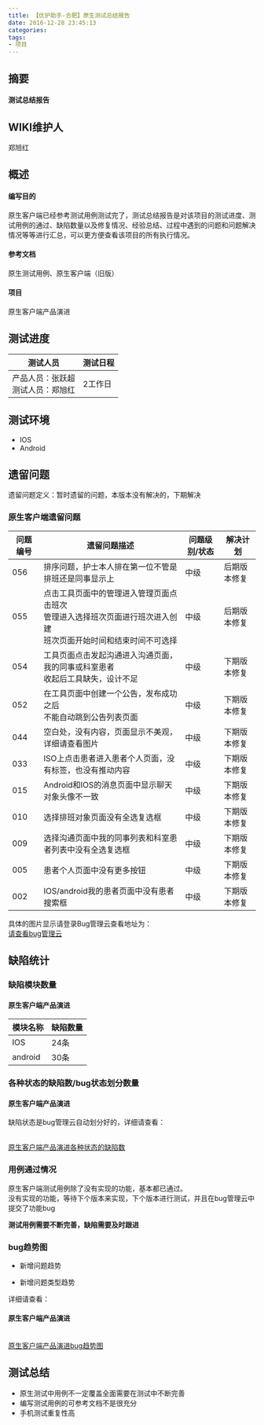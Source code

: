 ```yaml
---
title: 【优护助手-合肥】原生测试总结报告
date: 2016-12-28 23:45:13
categories: 
tags:
- 项目
---
```



## 摘要

#### 测试总结报告

## WIKI维护人

郑旭红

## 概述

#### 编写目的


原生客户端已经参考测试用例测试完了，测试总结报告是对该项目的测试进度、测试用例的通过、缺陷数量以及修复情况、经验总结、过程中遇到的问题和问题解决情况等等进行汇总，可以更方便查看该项目的所有执行情况。



#### 参考文档

原生测试用例、原生客户端（旧版）


#### 项目

原生客户端产品演进

## 测试进度

测试人员|测试日程
-------|--------
产品人员：张跃超<br>测试人员：郑旭红|2工作日

## 测试环境

- IOS
- Android


## 遗留问题


遗留问题定义：暂时遗留的问题，本版本没有解决的，下期解决


### 原生客户端遗留问题


问题编号|遗留问题描述|问题级别/状态|解决计划
-------|----------|-----------|------
056|排序问题，护士本人排在第一位不管是排班还是同事显示上|中级|后期版本修复
055|点击工具页面中的管理进入管理页面点击班次<br>管理进入选择班次页面进行班次进入创建<br>班次页面开始时间和结束时间不可选择|中级|后期版本修复
054|工具页面点击发起沟通进入沟通页面，我的同事或科室患者<br>收起后工具缺失，设计不足|中级|下期版本修复
052|在工具页面中创建一个公告，发布成功之后<br>不能自动跳到公告列表页面|中级 |下期版本修复
044|空白处，没有内容，页面显示不美观，详细请查看图片|中级 |下期版本修复
033|ISO上点击患者进入患者个人页面，没有标签，也没有推动内容|中级 |下期版本修复
015|Android和IOS的消息页面中显示聊天对象头像不一致|中级 |下期版本修复
010|选择排班对象页面没有全选复选框|中级 |下期版本修复
009|选择沟通页面中我的同事列表和科室患者列表中没有全选复选框|中级|下期版本修复
005|患者个人页面中没有更多按钮|中级 |下期版本修复
002|IOS/android我的患者页面中没有患者搜索框|中级 |下期版本修复


具体的图片显示请登录Bug管理云查看地址为：
<br>[请查看bug管理云](https://bug.pgyer.com/cloud/#/project/f384b0b72c14b9c97d404d358b97c1d8/issues/1)



## 缺陷统计


### 缺陷模块数量

#### 原生客户端产品演进


模块名称|缺陷数量
-------|-------
IOS|24条
android|30条

### 各种状态的缺陷数/bug状态划分数量



#### 原生客户端产品演进



缺陷状态是bug管理云自动划分好的，详细请查看：

<br>[原生客户端产品演进各种状态的缺陷数](https://bug.pgyer.com/cloud/#/project/f384b0b72c14b9c97d404d358b97c1d8/statistics)


### 用例通过情况




原生客户端测试用例除了没有实现的功能，基本都已通过。
<br>没有实现的功能，等待下个版本来实现，下个版本进行测试，并且在bug管理云中提交了功能bug

**测试用例需要不断完善，缺陷需要及时跟进**




### bug趋势图




- 新增问题趋势

- 新增问题类型趋势

详细请查看：


#### 原生客户端产品演进



<br>[原生客户端产品演进bug趋势图](https://bug.pgyer.com/cloud/#/project/f384b0b72c14b9c97d404d358b97c1d8/statistics)

## 测试总结


- 原生测试中用例不一定覆盖全面需要在测试中不断完善
- 编写测试用例的可参考文档不是很充分
- 手机测试重复性高

